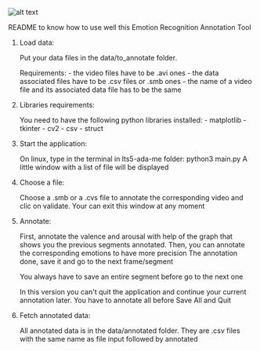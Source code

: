 ![alt text](https://github.com/BehzadBozorgtabar/LTS5-ADAS-ME-tool.git/screenshot/screenshot.png)

README to know how to use well this Emotion Recognition Annotation Tool


1. Load data:
	
	Put your data files in the data/to_annotate folder.

	Requirements:
			- the video files have to be .avi ones
			- the data associated files have to be .csv files or .smb ones
			- the name of a video file and its associated data file has to be the same

2. Libraries requirements:

	You need to have the following python libraries installed:
		- matplotlib
		- tkinter
		- cv2
		- csv
		- struct

3. Start the application:
	
	On linux, type in the terminal in lts5-ada-me folder: python3 main.py
	A little window with a list of file will be displayed

4. Choose a file:

	Choose a .smb or a .cvs file to annotate the corresponding video and clic on validate.
	Your can exit this window at any moment

5. Annotate:
	
	First, annotate the valence and arousal with help of the graph that shows you the previous segments annotated.
	Then, you can annotate the corresponding emotions to have more precision
	The annotation done, save it and go to the next frame/segment

	You always have to save an entire segment before go to the next one
	
	In this version you can't quit the application and continue your current annotation later. You have to annotate all before Save All and Quit


6. Fetch annotated data:

	All annotated data is in the data/annotated folder.
	They are .csv files with the same name as file input followed by annotated
		
